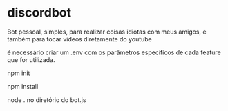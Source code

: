 # discordbot

Bot pessoal, simples, para realizar coisas idiotas com meus amigos, e também para tocar videos diretamente do youtube


é necessário criar um .env com os parâmetros específicos de cada feature que for utilizada.

npm init

npm install

node . no diretório do bot.js

